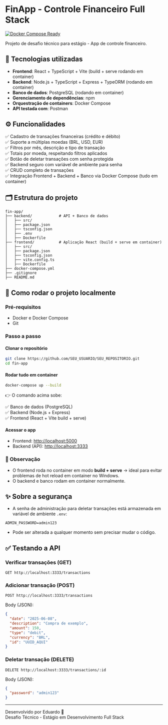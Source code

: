 # FinApp - Controle Financeiro Full Stack

[![Docker Compose Ready](https://img.shields.io/badge/docker--compose-ready-brightgreen?style=for-the-badge&logo=docker)](https://docs.docker.com/compose/)

Projeto de desafio técnico para estágio - App de controle financeiro.

## 🚀 Tecnologias utilizadas

- **Frontend**: React + TypeScript + Vite (build + serve rodando em container)
- **Backend**: Node.js + TypeScript + Express + TypeORM (rodando em container)
- **Banco de dados**: PostgreSQL (rodando em container)
- **Gerenciamento de dependências**: npm
- **Orquestração de containers**: Docker Compose
- **API testada com**: Postman

## ⚙️ Funcionalidades

✅ Cadastro de transações financeiras (crédito e débito)  
✅ Suporte a múltiplas moedas (BRL, USD, EUR)  
✅ Filtros por mês, descrição e tipo de transação  
✅ Totais por moeda, respeitando filtros aplicados  
✅ Botão de deletar transações com senha protegida  
✅ Backend seguro com variável de ambiente para senha  
✅ CRUD completo de transações  
✅ Integração Frontend + Backend + Banco via Docker Compose (tudo em container)

## 🗂️ Estrutura do projeto

```
fin-app/
├── backend/            # API + Banco de dados
│   ├── src/
│   ├── package.json
│   ├── tsconfig.json
│   ├── .env
│   ├── Dockerfile
├── frontend/           # Aplicação React (build + serve em container)
│   ├── src/
│   ├── package.json
│   ├── tsconfig.json
│   ├── vite.config.ts
│   ├── Dockerfile
├── docker-compose.yml
├── .gitignore
├── README.md
```

## 🚀 Como rodar o projeto localmente

### Pré-requisitos

- Docker e Docker Compose
- Git

### Passo a passo

#### Clonar o repositório

```bash
git clone https://github.com/SEU_USUARIO/SEU_REPOSITORIO.git
cd fin-app
```

#### Rodar tudo em container

```bash
docker-compose up --build
```

👉 O comando acima sobe:

✅ Banco de dados (PostgreSQL)  
✅ Backend (Node.js + Express)  
✅ Frontend (React + Vite build + serve)  

#### Acessar o app

- Frontend: [http://localhost:5000](http://localhost:5000)
- Backend (API): [http://localhost:3333](http://localhost:3333)

### 🚩 Observação

- O frontend roda no container em modo **build + serve** → ideal para evitar problemas de hot reload em container no Windows.
- O backend e banco rodam em container normalmente.

## ✨ Sobre a segurança

- A senha de administração para deletar transações está armazenada em variável de ambiente `.env`:

```env
ADMIN_PASSWORD=admin123
```

- Pode ser alterada a qualquer momento sem precisar mudar o código.

## ✅ Testando a API

### Verificar transações (GET)

```http
GET http://localhost:3333/transactions
```

### Adicionar transação (POST)

```http
POST http://localhost:3333/transactions
```

Body (JSON):

```json
{
  "date": "2025-06-08",
  "description": "Compra de exemplo",
  "amount": 150,
  "type": "debit",
  "currency": "BRL",
  "id": "UUID_AQUI"
}
```

### Deletar transação (DELETE)

```http
DELETE http://localhost:3333/transactions/:id
```

Body (JSON):

```json
{
  "password": "admin123"
}
```

---

Desenvolvido por Eduardo 🚀  
Desafio Técnico - Estágio em Desenvolvimento Full Stack